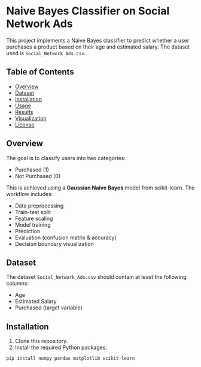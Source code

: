 # Naive Bayes Classifier on Social Network Ads

This project implements a Naive Bayes classifier to predict whether a user purchases a product based on their age and estimated salary. The dataset used is `Social_Network_Ads.csv`.

## Table of Contents

- [Overview](#overview)
- [Dataset](#dataset)
- [Installation](#installation)
- [Usage](#usage)
- [Results](#results)
- [Visualization](#visualization)
- [License](#license)

## Overview

The goal is to classify users into two categories:
- Purchased (1)
- Not Purchased (0)

This is achieved using a **Gaussian Naive Bayes** model from scikit-learn. The workflow includes:
- Data preprocessing
- Train-test split
- Feature scaling
- Model training
- Prediction
- Evaluation (confusion matrix & accuracy)
- Decision boundary visualization

## Dataset

The dataset `Social_Network_Ads.csv` should contain at least the following columns:
- Age
- Estimated Salary
- Purchased (target variable)

## Installation

1. Clone this repository.
2. Install the required Python packages:

```bash
pip install numpy pandas matplotlib scikit-learn




